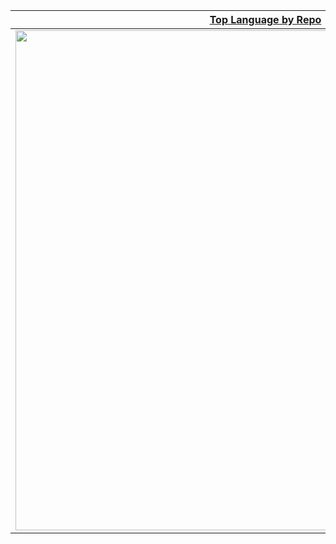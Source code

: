 <a href="https://github.com/donnie3237#gh-light-mode-only">

| Top Language by Repo                                         | My Stats                                                     |
| ------------------------------------------------------------------ | ------------------------------------------------------------------- |
| <img src="http://github-profile-summary-cards.vercel.app/api/cards/repos-per-language?username=donnie3237&theme=github" width="800"> | <img src="http://github-profile-summary-cards.vercel.app/api/cards/stats?username=donnie3237&theme=github" width="800"> |
  
</a>
